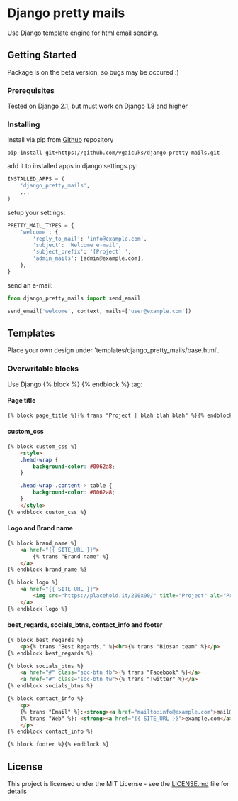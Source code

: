 # Django pretty mails

Use Django template engine for html email sending.

## Getting Started

Package is on the beta version, so bugs may be occured :)

### Prerequisites

Tested on Django 2.1, but must work on Django 1.8 and higher


### Installing

Install via pip from [Github](https://github.com/vgaicuks/django-pretty-mails) repository

```
pip install git+https://github.com/vgaicuks/django-pretty-mails.git
```

add it to installed apps in django settings.py:

```python
INSTALLED_APPS = (
    'django_pretty_mails',
    ...
)
```

setup your settings:

```python
PRETTY_MAIL_TYPES = {
    'welcome': {
        'reply_to_mail': 'info@example.com',
        'subject': 'Welcome e-mail',
        'subject_prefix': '[Project] ',
        'admin_mails': [admin@example.com],
    },
}
```

send an e-mail:

```python
from django_pretty_mails import send_email

send_email('welcome', context, mails=['user@example.com'])

```



## Templates

Place your own design under 'templates/django_pretty_mails/base.html'.

### Overwritable blocks

Use Django {% block %} {% endblock %} tag:

#### Page title
```html
{% block page_title %}{% trans "Project | blah blah blah" %}{% endblock page_title %}

```

#### custom_css

```html
{% block custom_css %}
    <style>
    .head-wrap {
        background-color: #0062a8;
    }

    .head-wrap .content > table {
        background-color: #0062a8;
    }
    </style>
{% endblock custom_css %}

```

#### Logo and Brand name

```html
{% block brand_name %}
    <a href="{{ SITE_URL }}">
        {% trans "Brand name" %}
    </a>
{% endblock brand_name %}

{% block logo %}
    <a href="{{ SITE_URL }}">
        <img src="https://placehold.it/200x90/" title="Project" alt="Project">
    </a>
{% endblock logo %}

```

#### best_regards, socials_btns, contact_info and footer

```html
{% block best_regards %}
    <p>{% trans "Best Regards," %}<br>{% trans "Biosan team" %}</p>
{% endblock best_regards %}

{% block socials_btns %}
    <a href="#" class="soc-btn fb">{% trans "Facebook" %}</a>
    <a href="#" class="soc-btn tw">{% trans "Twitter" %}</a>
{% endblock socials_btns %}

{% block contact_info %}
    <p>
    {% trans "Email" %}:<strong><a href="mailto:info@example.com">mail@example.com</a></strong><br>
    {% trans "Web" %}: <strong><a href="{{ SITE_URL }}">example.com</a></strong><br>
    </p>
{% endblock contact_info %}

{% block footer %}{% endblock %}


```

## License

This project is licensed under the MIT License - see the [LICENSE.md](LICENSE.md) file for details
